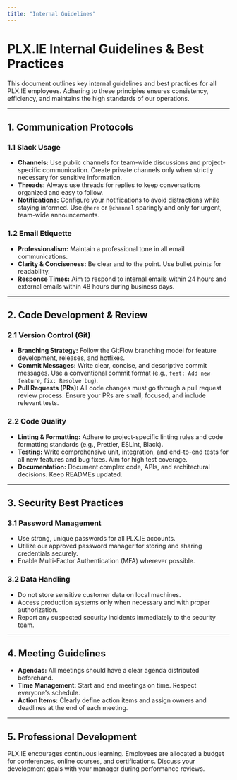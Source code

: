 ```yaml
---
title: "Internal Guidelines"
---
```


# PLX.IE Internal Guidelines & Best Practices

This document outlines key internal guidelines and best practices for all PLX.IE employees. Adhering to these principles ensures consistency, efficiency, and maintains the high standards of our operations.

---

## 1. Communication Protocols

### **1.1 Slack Usage**

*   **Channels:** Use public channels for team-wide discussions and project-specific communication. Create private channels only when strictly necessary for sensitive information.
*   **Threads:** Always use threads for replies to keep conversations organized and easy to follow.
*   **Notifications:** Configure your notifications to avoid distractions while staying informed. Use `@here` or `@channel` sparingly and only for urgent, team-wide announcements.

### **1.2 Email Etiquette**

*   **Professionalism:** Maintain a professional tone in all email communications.
*   **Clarity & Conciseness:** Be clear and to the point. Use bullet points for readability.
*   **Response Times:** Aim to respond to internal emails within 24 hours and external emails within 48 hours during business days.

---

## 2. Code Development & Review

### **2.1 Version Control (Git)**

*   **Branching Strategy:** Follow the GitFlow branching model for feature development, releases, and hotfixes.
*   **Commit Messages:** Write clear, concise, and descriptive commit messages. Use a conventional commit format (e.g., `feat: Add new feature`, `fix: Resolve bug`).
*   **Pull Requests (PRs):** All code changes must go through a pull request review process. Ensure your PRs are small, focused, and include relevant tests.

### **2.2 Code Quality**

*   **Linting & Formatting:** Adhere to project-specific linting rules and code formatting standards (e.g., Prettier, ESLint, Black).
*   **Testing:** Write comprehensive unit, integration, and end-to-end tests for all new features and bug fixes. Aim for high test coverage.
*   **Documentation:** Document complex code, APIs, and architectural decisions. Keep READMEs updated.

---

## 3. Security Best Practices

### **3.1 Password Management**

*   Use strong, unique passwords for all PLX.IE accounts.
*   Utilize our approved password manager for storing and sharing credentials securely.
*   Enable Multi-Factor Authentication (MFA) wherever possible.

### **3.2 Data Handling**

*   Do not store sensitive customer data on local machines.
*   Access production systems only when necessary and with proper authorization.
*   Report any suspected security incidents immediately to the security team.

---

## 4. Meeting Guidelines

*   **Agendas:** All meetings should have a clear agenda distributed beforehand.
*   **Time Management:** Start and end meetings on time. Respect everyone's schedule.
*   **Action Items:** Clearly define action items and assign owners and deadlines at the end of each meeting.

---

## 5. Professional Development

PLX.IE encourages continuous learning. Employees are allocated a budget for conferences, online courses, and certifications. Discuss your development goals with your manager during performance reviews.
